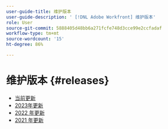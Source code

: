 ```yaml
---
user-guide-title: 维护版本
user-guide-description: ' [!DNL Adobe Workfront] 维护版本'
role: User
source-git-commit: 5888405d48bb6a271fcfe748d3cce99e2ccfadaf
workflow-type: tm+mt
source-wordcount: '15'
ht-degree: 86%

---
```



# 维护版本 {#releases}

+ [当前更新](current-updates.md)
+ [2023年更新](2023-updates.md)
+ [2022 年更新](2022-updates.md)
+ [2021 年更新](2021-updates.md)

<!--

Articles must be added to this TOC file in order to render.

Use this list format to specify links to articles and section headings that expand and collapse in the left rail of the user guide.

An article link CANNOT be used as a section heading.

2022 Updates https://one.workfront.com/s/article/Workfront-Maintenance-Updates-1882317350
2021 Updates https://one.workfront.com/s/article/Workfront-Maintenance-Updates-Archive-2021


-->
